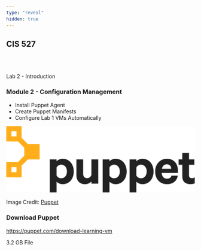 ```yaml
---
type: "reveal"
hidden: true
---
```

<section>
	<h2>CIS 527</h2><br><br><p>Lab 2 - Introduction</p>
</section>
<section>
	<h3>Module 2 - Configuration Management</h3>
	<ul>
    <li>Install Puppet Agent</li>
    <li>Create Puppet Manifests</li>
    <li>Configure Lab 1 VMs Automatically</li>
	</ul>
</section>
<section>
	<img class="stretch plain" src="../../images/puppet_logo.png">
  <p class="imagecredit">Image Credit: <a href="https://puppet.com/company/press-room/media-kit">Puppet</a></p>
</section>
<section>
  <h3>Download Puppet</h3>
  <p><a href="https://puppet.com/download-learning-vm">https://puppet.com/download-learning-vm</a></p>
  <p>3.2 GB File</p>
</section>
